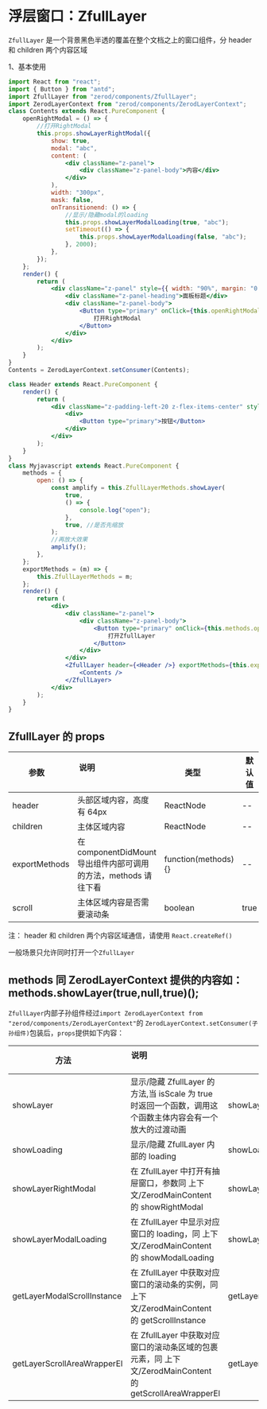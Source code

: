 # 浮层窗口：ZfullLayer

`ZfullLayer` 是一个背景黑色半透的覆盖在整个文档之上的窗口组件，分 header 和 children 两个内容区域

1、基本使用

<div class="z-demo-box" data-render="demo1" data-title=""></div>

```jsx
import React from "react";
import { Button } from "antd";
import ZfullLayer from "zerod/components/ZfullLayer";
import ZerodLayerContext from "zerod/components/ZerodLayerContext";
class Contents extends React.PureComponent {
	openRightModal = () => {
		//打开RightModal
		this.props.showLayerRightModal({
			show: true,
			modal: "abc",
			content: (
				<div className="z-panel">
					<div className="z-panel-body">内容</div>
				</div>
			),
			width: "300px",
			mask: false,
			onTransitionend: () => {
				//显示/隐藏modal的loading
				this.props.showLayerModalLoading(true, "abc");
				setTimeout(() => {
					this.props.showLayerModalLoading(false, "abc");
				}, 2000);
			},
		});
	};
	render() {
		return (
			<div className="z-panel" style={{ width: "90%", margin: "0 auto" }}>
				<div className="z-panel-heading">面板标题</div>
				<div className="z-panel-body">
					<Button type="primary" onClick={this.openRightModal}>
						打开RightModal
					</Button>
				</div>
			</div>
		);
	}
}
Contents = ZerodLayerContext.setConsumer(Contents);

class Header extends React.PureComponent {
	render() {
		return (
			<div className="z-padding-left-20 z-flex-items-center" style={{ height: "100%" }}>
				<div>
					<Button type="primary">按钮</Button>
				</div>
			</div>
		);
	}
}
class Myjavascript extends React.PureComponent {
	methods = {
		open: () => {
			const amplify = this.ZfullLayerMethods.showLayer(
				true,
				() => {
					console.log("open");
				},
				true, //是否先缩放
			);
			//再放大效果
			amplify();
		},
	};
	exportMethods = (m) => {
		this.ZfullLayerMethods = m;
	};
	render() {
		return (
			<div>
				<div className="z-panel">
					<div className="z-panel-body">
						<Button type="primary" onClick={this.methods.open}>
							打开ZfullLayer
						</Button>
					</div>
				</div>
				<ZfullLayer header={<Header />} exportMethods={this.exportMethods}>
					<Contents />
				</ZfullLayer>
			</div>
		);
	}
}
```

## ZfullLayer 的 props

| 参数          | 说明                                                            | 类型                | 默认值 |
| ------------- | --------------------------------------------------------------- | ------------------- | ------ |
| header        | 头部区域内容，高度有 64px                                       | ReactNode           | --     |
| children      | 主体区域内容                                                    | ReactNode           | --     |
| exportMethods | 在 componentDidMount 导出组件内部可调用的方法，methods 请往下看 | function(methods){} | --     |
| scroll        | 主体区域内容是否需要滚动条                                      | boolean             | true   |

注： header 和 children 两个内容区域通信，请使用 `React.createRef()`

一般场景只允许同时打开一个`ZfullLayer`


## methods 同 ZerodLayerContext 提供的内容如： methods.showLayer(true,null,true)();

`ZfullLayer`内部子孙组件经过`import ZerodLayerContext from "zerod/components/ZerodLayerContext"`的 `ZerodLayerContext.setConsumer(子孙组件)`包装后，`props`提供如下内容：

| 方法                        | 说明                                                                                                                                                                                            | 使用                               | 返回值类型 |
| --------------------------- | ----------------------------------------------------------------------------------------------------------------------------------------------------------------------------------------------- | ---------------------------------- | ---------- |
| showLayer                   | 显示/隐藏 ZfullLayer 的方法,当 isScale 为 true 时返回一个函数，调用这个函数主体内容会有一个放大的过渡动画                                                                                       | showLayer(show,callback,isScale)   | --         |
| showLoading                 | 显示/隐藏 ZfullLayer 内部的 loading                                                                                                                                                             | showLoading(show)                  | --         |
| showLayerRightModal         | 在 ZfullLayer 中打开有抽屉窗口，参数同 <span class="z-history-href" data-path="/main/context-doc/ZerodMainContext-doc">上下文/ZerodMainContent 的 showRightModal</span>                         | showLayerRightModal({})            | --         |
| showLayerModalLoading       | 在 ZfullLayer 中显示对应窗口的 loading，同 <span class="z-history-href" data-path="/main/context-doc/ZerodMainContext-doc">上下文/ZerodMainContent 的 showModalLoading</span>                   | showLayerModalLoading(show,modal)  | --         |
| getLayerModalScrollInstance | 在 ZfullLayer 中获取对应窗口的滚动条的实例，同 <span class="z-history-href" data-path="/main/context-doc/ZerodMainContext-doc">上下文/ZerodMainContent 的 getScrollInstance</span>              | getLayerModalScrollInstance(modal) | object     |
| getLayerScrollAreaWrapperEl | 在 ZfullLayer 中获取对应窗口的滚动条区域的包裹元素，同 <span class="z-history-href" data-path="/main/context-doc/ZerodMainContext-doc">上下文/ZerodMainContent 的 getScrollAreaWrapperEl</span> | getLayerScrollAreaWrapperEl(modal) | Elment     |
